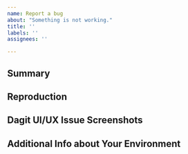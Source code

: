 ```yaml
---
name: Report a bug
about: "Something is not working."
title: ''
labels: ''
assignees: ''

---
```


## Summary
<!-- A brief description of the issue and what you expect to happen instead -->





## Reproduction
<!-- A minimal example that exhibits the behavior -->




## Dagit UI/UX Issue Screenshots
<!-- (Optional) -->




## Additional Info about Your Environment
<!-- (Optional) -->